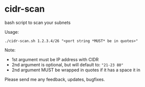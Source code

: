 # cidr-scan
bash script to scan your subnets

Usage: 

```
./cidr-scan.sh 1.2.3.4/26 "<port string *MUST* be in quotes>"
```

Note:
* 1st argument must be IP address with CIDR
* 2nd argument is optional, but will default to: `"21-23 80"`
* 2nd argument MUST be wrapped in quotes if it has a space it in

Please send me any feedback, updates, bugfixes.
